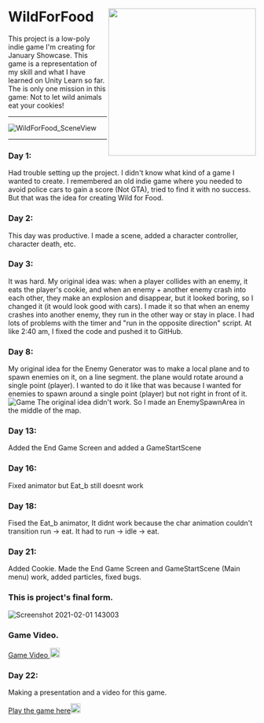 # WildForFood <img src="https://user-images.githubusercontent.com/66517969/106664155-bbd95300-65b5-11eb-91d8-ac80ed55d6ab.png" width="300" align="right">
This project is a low-poly indie game I'm creating for January Showcase. 
This game is a representation of my skill and what I have learned on Unity Learn so far.
The is only one mission in this game: Not to let wild animals eat your cookies!

---
![WildForFood_SceneView](https://user-images.githubusercontent.com/66517969/104521057-43622080-560d-11eb-9e4a-a24aeccca0e0.png)

---
### Day 1:
Had trouble setting up the project. I didn't know what kind of a game I wanted to create. I remembered an old indie game where you needed to avoid police cars to gain a score (Not GTA), tried to find it with no success. But that was the idea for creating Wild for Food.

### Day 2:
This day was productive. I made a scene, added a character controller, character death, etc.

### Day 3:
It was hard. My original idea was: when a player collides with an enemy, it eats the player's cookie, and when an enemy + another enemy crash into each other, they make an explosion and disappear, but it looked boring, so I changed it (it would look good with cars). I made it so that when an enemy crashes into another enemy, they run in the other way or stay in place. I had lots of problems with the timer and "run in the opposite direction" script. At like 2:40 am, I fixed the code and pushed it to GitHub.
### Day 8:
My original idea for the Enemy Generator was to make a local plane and to spawn enemies on it, on a line segment. the plane would rotate around a single point (player). I wanted to do it like that was because I wanted for enemies to spawn around a single point (player) but not right in front of it.
![Game](https://user-images.githubusercontent.com/66517969/106441573-42dddc80-648b-11eb-9947-fae040d89a47.jpg)
The original idea didn't work. So I made an EnemySpawnArea in the middle of the map.
### Day 13:
Added the End Game Screen and added a GameStartScene
### Day 16:
Fixed animator but Eat_b still doesnt work
### Day 18:
Fised the Eat_b animator, It didnt work because the char animation couldn't transition run -> eat. It had to run -> idle -> eat.
### Day 21:
Added Cookie. Made the End Game Screen and GameStartScene (Main menu) work, added particles, fixed bugs. 
### This is project's final form.
![Screenshot 2021-02-01 143003](https://user-images.githubusercontent.com/66517969/106482018-142d2980-64be-11eb-9ece-3121fcd75ac5.png)
### Game Video.
[Game Video <img src="https://user-images.githubusercontent.com/66517969/106664927-bfb9a500-65b6-11eb-8988-8fe9d27dc0f8.png" width="20">](https://user-images.githubusercontent.com/66517969/106490817-42633700-64c7-11eb-9d30-0c088766722f.mp4)
### Day 22: 
Making a presentation and a video for this game.

[Play the game here<img src="https://user-images.githubusercontent.com/66517969/106664927-bfb9a500-65b6-11eb-8988-8fe9d27dc0f8.png" width="20">](https://play.unity.com/mg/other/webgl-cmf)

